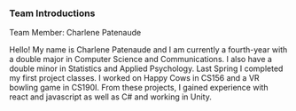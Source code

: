 ### Team Introductions

Team Member: Charlene Patenaude

Hello! My name is Charlene Patenaude and I am currently a fourth-year with a double major in Computer Science and Communications. I also have a double minor in Statistics and Applied Psychology. Last Spring I completed my first project classes. I worked on Happy Cows in CS156 and a VR bowling game in CS190I. From these projects, I gained experience with react and javascript as well as C# and working in Unity. 
